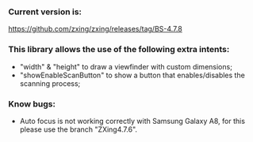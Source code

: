 ### Current version is: 
https://github.com/zxing/zxing/releases/tag/BS-4.7.8

### This library allows the use of the following extra intents:
- "width" & "height" to draw a viewfinder with custom dimensions;
- "showEnableScanButton" to show a button that enables/disables the scanning process;

### Know bugs:
- Auto focus is not working correctly with Samsung Galaxy A8, for this please use the branch "ZXing4.7.6".